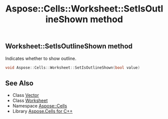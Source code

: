 ﻿---
title: Aspose::Cells::Worksheet::SetIsOutlineShown method
linktitle: SetIsOutlineShown
second_title: Aspose.Cells for C++ API Reference
description: 'Aspose::Cells::Worksheet::SetIsOutlineShown method. Indicates whether to show outline in C++.'
type: docs
weight: 3000
url: /cpp/aspose.cells/worksheet/setisoutlineshown/
---
## Worksheet::SetIsOutlineShown method


Indicates whether to show outline.

```cpp
void Aspose::Cells::Worksheet::SetIsOutlineShown(bool value)
```

## See Also

* Class [Vector](../../vector/)
* Class [Worksheet](../)
* Namespace [Aspose::Cells](../../)
* Library [Aspose.Cells for C++](../../../)
